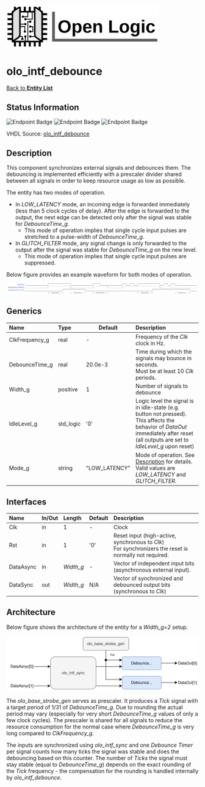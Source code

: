 <img src="../Logo.png" alt="Logo" width="400">

# olo_intf_debounce

[Back to **Entity List**](../EntityList.md)

## Status Information

![Endpoint Badge](https://img.shields.io/endpoint?url=https://storage.googleapis.com/open-logic-badges/coverage/olo_intf_debounce.json?cacheSeconds=0) ![Endpoint Badge](https://img.shields.io/endpoint?url=https://storage.googleapis.com/open-logic-badges/branches/olo_intf_debounce.json?cacheSeconds=0) ![Endpoint Badge](https://img.shields.io/endpoint?url=https://storage.googleapis.com/open-logic-badges/issues/olo_intf_debounce.json?cacheSeconds=0)

VHDL Source: [olo_intf_debounce](../../src/intf/vhdl/olo_intf_debounce.vhd)

## Description

This component synchronizes external signals and debounces them. The debouncing is implemented efficiently with a prescaler divider shared between all signals in order to keep resource usage as low as possible.

The entity has two modes of operation. 

* In *LOW_LATENCY* mode, an incoming edge is forwarded immediately (less than 5 clock cycles of delay). After the edge is forwarded to the output, the next edge can be detected only after the signal was stable for *DebounceTime_g*.
  * This mode of operation implies that single cycle input pulses are stretched to a pulse-width of *DebounceTime_g*.
* In *GLITCH_FILTER* mode, any signal change is only forwarded to the output after the signal was stable for *DebounceTime_g* on the new level.
  * This mode of operation implies that single cycle input pulses are suppressed.

Below figure provides an example waveform for both modes of operation.

![wave](./misc/olo_intf_debounce.png)

## Generics

| Name           | Type      | Default       | Description                                                  |
| :------------- | :-------- | ------------- | :----------------------------------------------------------- |
| ClkFrequency_g | real      | -             | Frequency of the *Clk* clock in Hz.                          |
| DebounceTime_g | real      | 20.0e-3       | Time during which the signals may bounce in seconds.<br />Must be at least 10 *Clk* periods. |
| Width_g        | positive  | 1             | Number of signals to debounce                                |
| IdleLevel_g    | std_logic | '0'           | Logic level the signal is in idle-state (e.g. button not pressed). <br />This affects the behavior of *DataOut* immediately after reset (all outputs are set to *IdleLevel_g* upon reset) |
| Mode_g         | string    | "LOW_LATENCY" | Mode of operation. See [Description](#Description) for details. <br />Valid values are *LOW_LATENCY* and *GLITCH_FILTER*. |

## Interfaces

| Name      | In/Out | Length    | Default | Description                                                  |
| :-------- | :----- | :-------- | ------- | :----------------------------------------------------------- |
| Clk       | in     | 1         | -       | Clock                                                        |
| Rst       | in     | 1         | '0'     | Reset input (high-active, synchronous to *Clk*)<br />For synchronizers the reset is normally not required. |
| DataAsync | in     | *Width_g* | -       | Vector of independent input bits (asynchronous external input). |
| DataSync  | out    | *Width_g* | N/A     | Vector of synchronized and debounced output bits (synchronous to *Clk*) |

## Architecture

Below figure shows the architecture of the entity for a *Width_g=2* setup.

![Architecture](./misc/olo_intf_debounce_arch.svg)

The *olo_base_strobe_gen* serves as prescaler. It produces a *Tick* signal with a target period of 1/31 of *DebounceTime_g*. Due to rounding the actual period may vary (especially for very short *DebounceTime_g* values of only a few clock cycles). The prescaler is shared for all signals to reduce the resource consumption for the normal case where *DebounceTime_g* is very long compared to *ClkFrequency_g*.

The inputs are synchronized using *olo_intf_sync* and one *Debounce Timer* per signal counts how many ticks the signal was stable and does the debouncing based on this counter. The number of *Ticks* the signal must stay stable (equal to *DebounceTime_g*) depends on the exact rounding of the *Tick* frequency - the compensation for the rounding is handled internally by *olo_intf_debounce*.








